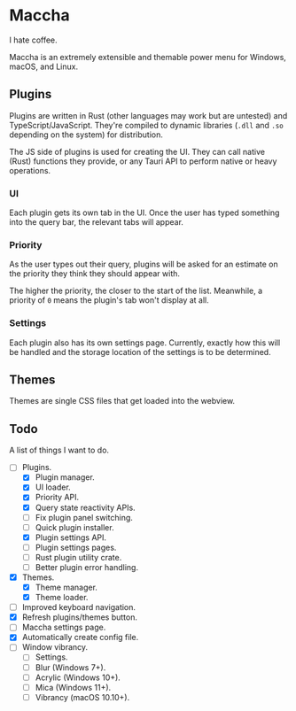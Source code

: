 # Maccha

I hate coffee.

Maccha is an extremely extensible and themable power menu for Windows, macOS, and Linux.

## Plugins

Plugins are written in Rust (other languages may work but are untested) and TypeScript/JavaScript. They're compiled to dynamic libraries (`.dll` and `.so` depending on the system) for distribution.

The JS side of plugins is used for creating the UI. They can call native (Rust) functions they provide, or any Tauri API to perform native or heavy operations.

### UI

Each plugin gets its own tab in the UI. Once the user has typed something into the query bar, the relevant tabs will appear.

### Priority

As the user types out their query, plugins will be asked for an estimate on the priority they think they should appear with.

The higher the priority, the closer to the start of the list. Meanwhile, a priority of `0` means the plugin's tab won't display at all.

### Settings

Each plugin also has its own settings page. Currently, exactly how this will be handled and the storage location of the settings is to be determined.

## Themes

Themes are single CSS files that get loaded into the webview.

## Todo

A list of things I want to do.

- [ ] Plugins.
	- [x] Plugin manager.
	- [x] UI loader.
	- [x] Priority API.
	- [x] Query state reactivity APIs.
	- [ ] Fix plugin panel switching.
	- [ ] Quick plugin installer.
	- [x] Plugin settings API.
	- [ ] Plugin settings pages.
	- [ ] Rust plugin utility crate.
	- [ ] Better plugin error handling.
- [x] Themes.
	- [x] Theme manager.
	- [x] Theme loader.
- [ ] Improved keyboard navigation.
- [x] Refresh plugins/themes button.
- [ ] Maccha settings page.
- [x] Automatically create config file.
- [ ] Window vibrancy.
	- [ ] Settings.
	- [ ] Blur (Windows 7+).
	- [ ] Acrylic (Windows 10+).
	- [ ] Mica (Windows 11+).
	- [ ] Vibrancy (macOS 10.10+).
